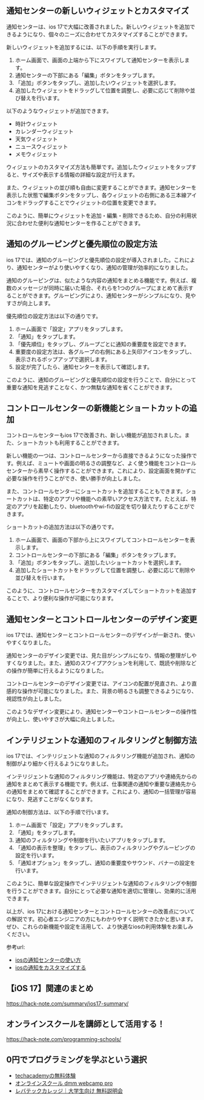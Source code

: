 <!--
title:   【ios 17】通知センターとコントロールセンターの改善
tags:    iOS,iOS17
id:      9ca43c86cff22429ac43
private: false
-->


## 通知センターの新しいウィジェットとカスタマイズ

通知センターは、ios 17で大幅に改善されました。新しいウィジェットを追加できるようになり、個々のニーズに合わせてカスタマイズすることができます。

新しいウィジェットを追加するには、以下の手順を実行します。

1. ホーム画面で、画面の上端から下にスワイプして通知センターを表示します。
2. 通知センターの下部にある「編集」ボタンをタップします。
3. 「追加」ボタンをタップし、追加したいウィジェットを選択します。
4. 追加したウィジェットをドラッグして位置を調整し、必要に応じて削除や並び替えを行います。

以下のようなウィジェットが追加できます。

- 時計ウィジェット
- カレンダーウィジェット
- 天気ウィジェット
- ニュースウィジェット
- メモウィジェット

ウィジェットのカスタマイズ方法も簡単です。追加したウィジェットをタップすると、サイズや表示する情報の詳細な設定が行えます。

また、ウィジェットの並び順も自由に変更することができます。通知センターを表示した状態で編集ボタンをタップし、各ウィジェットの右側にある三本線アイコンをドラッグすることでウィジェットの位置を変更できます。

このように、簡単にウィジェットを追加・編集・削除できるため、自分の利用状況に合わせた便利な通知センターを作ることができます。

## 通知のグルーピングと優先順位の設定方法

ios 17では、通知のグルーピングと優先順位の設定が導入されました。これにより、通知センターがより使いやすくなり、通知の管理が効率的になりました。

通知のグルーピングは、似たような内容の通知をまとめる機能です。例えば、複数のメッセージが同時に届いた場合、それらを1つのグループにまとめて表示することができます。グルーピングにより、通知センターがシンプルになり、見やすさが向上します。

優先順位の設定方法は以下の通りです。

1. ホーム画面で「設定」アプリをタップします。
2. 「通知」をタップします。
3. 「優先順位」をタップし、グループごとに通知の重要度を設定できます。
4. 重要度の設定方法は、各グループの右側にある上矢印アイコンをタップし、表示されるポップアップで選択します。
5. 設定が完了したら、通知センターを表示して確認します。

このように、通知のグルーピングと優先順位の設定を行うことで、自分にとって重要な通知を見逃すことなく、かつ無駄な通知を省くことができます。

## コントロールセンターの新機能とショートカットの追加

コントロールセンターもios 17で改善され、新しい機能が追加されました。また、ショートカットも利用することができます。

新しい機能の一つは、コントロールセンターから直接できるようになった操作です。例えば、ミュートや画面の明るさの調整など、よく使う機能をコントロールセンターから素早く操作することができます。これにより、設定画面を開かずに必要な操作を行うことができ、使い勝手が向上しました。

また、コントロールセンターにショートカットを追加することもできます。ショートカットは、特定のアプリや機能への素早いアクセス方法です。たとえば、特定のアプリを起動したり、bluetoothやwi-fiの設定を切り替えたりすることができます。

ショートカットの追加方法は以下の通りです。

1. ホーム画面で、画面の下部から上にスワイプしてコントロールセンターを表示します。
2. コントロールセンターの下部にある「編集」ボタンをタップします。
3. 「追加」ボタンをタップし、追加したいショートカットを選択します。
4. 追加したショートカットをドラッグして位置を調整し、必要に応じて削除や並び替えを行います。

このように、コントロールセンターをカスタマイズしてショートカットを追加することで、より便利な操作が可能になります。

## 通知センターとコントロールセンターのデザイン変更

ios 17では、通知センターとコントロールセンターのデザインが一新され、使いやすくなりました。

通知センターのデザイン変更では、見た目がシンプルになり、情報の整理がしやすくなりました。また、通知のスワイプアクションを利用して、既読や削除などの操作が簡単に行えるようになりました。

コントロールセンターのデザイン変更では、アイコンの配置が見直され、より直感的な操作が可能になりました。また、背景の明るさも調整できるようになり、視認性が向上しました。

このようなデザイン変更により、通知センターやコントロールセンターの操作性が向上し、使いやすさが大幅に向上しました。

## インテリジェントな通知のフィルタリングと制御方法

ios 17では、インテリジェントな通知のフィルタリング機能が追加され、通知の制御がより細かく行えるようになりました。

インテリジェントな通知のフィルタリング機能は、特定のアプリや連絡先からの通知をまとめて表示する機能です。例えば、仕事関連の通知や重要な連絡先からの通知をまとめて確認することができます。これにより、通知の一括管理が容易になり、見逃すことがなくなります。

通知の制御方法は、以下の手順で行います。

1. ホーム画面で「設定」アプリをタップします。
2. 「通知」をタップします。
3. 通知のフィルタリングや制御を行いたいアプリをタップします。
4. 「通知の表示を整理」をタップし、表示のフィルタリングやグルーピングの設定を行います。
5. 「通知オプション」をタップし、通知の重要度やサウンド、バナーの設定を行います。

このように、簡単な設定操作でインテリジェントな通知のフィルタリングや制御を行うことができます。自分にとって必要な通知を適切に管理し、効果的に活用できます。

以上が、ios 17における通知センターとコントロールセンターの改善点についての解説です。初心者エンジニアの方にもわかりやすく説明できたかと思います。ぜひ、これらの新機能や設定を活用して、より快適なiosの利用体験をお楽しみください。

参考url:
- [iosの通知センターの使い方](https://support.apple.com/ja-jp/ht201296)
- [iosの通知をカスタマイズする](https://support.apple.com/ja-jp/ht207110)



## 【iOS 17】関連のまとめ
https://hack-note.com/summary/ios17-summary/



## オンラインスクールを講師として活用する！
https://hack-note.com/programming-schools/



## 0円でプログラミングを学ぶという選択
- [techacademyの無料体験](//af.moshimo.com/af/c/click?a_id=2612475&amp;p_id=1555&amp;pc_id=2816&amp;pl_id=22706&amp;url=https%3a%2f%2ftechacademy.jp%2fhtmlcss-trial%3futm_source%3dmoshimo%26utm_medium%3daffiliate%26utm_campaign%3dtextad)
- [オンラインスクール dmm webcamp pro](//af.moshimo.com/af/c/click?a_id=2612482&amp;p_id=1363&amp;pc_id=2297&amp;pl_id=39999&amp;guid=on)
- [レバテックカレッジ｜大学生向け 無料説明会](//af.moshimo.com/af/c/click?a_id=4071793&p_id=3198&pc_id=7488&pl_id=41848)
